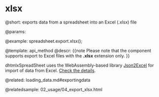 xlsx
=============

@short:
	exports data from a spreadsheet into an Excel (.xlsx) file

@params:


@example:
spreadsheet.export.xlsx();

@template: api_method
@descr:
{{note Please note that the component supports export to Excel files with the **.xlsx** extension only. }}

dhtmlxSpreadSheet uses the WebAssembly-based library [Json2Excel](https://github.com/dhtmlx/json2excel) for import of data from Excel. [Check the details](loading_data.md#exportingdata). 

@related:
loading_data.md#exportingdata

@relatedsample:
02_usage/04_export_xlsx.html

